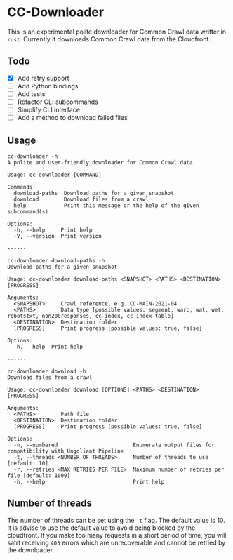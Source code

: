 # CC-Downloader

This is an experimental polite downloader for Common Crawl data writter in `rust`. Currently it downloads Common Crawl data from the Cloudfront.

## Todo

- [x] Add retry support
- [ ] Add Python bindings
- [ ] Add tests
- [ ] Refactor CLI subcommands
- [ ] Simplify CLI interface
- [ ] Add a method to download failed files

## Usage

```text
cc-downloader -h                                                  
A polite and user-friendly downloader for Common Crawl data.

Usage: cc-downloader [COMMAND]

Commands:
  download-paths  Download paths for a given snapshot
  download        Download files from a crawl
  help            Print this message or the help of the given subcommand(s)

Options:
  -h, --help     Print help
  -V, --version  Print version

------

cc-downloader download-paths -h                                   
Download paths for a given snapshot

Usage: cc-downloader download-paths <SNAPSHOT> <PATHS> <DESTINATION> [PROGRESS]

Arguments:
  <SNAPSHOT>     Crawl reference, e.g. CC-MAIN-2021-04
  <PATHS>        Data type [possible values: segment, warc, wat, wet, robotstxt, non200responses, cc-index, cc-index-table]
  <DESTINATION>  Destination folder
  [PROGRESS]     Print progress [possible values: true, false]

Options:
  -h, --help  Print help

------

cc-downloader download -h                                         
Download files from a crawl

Usage: cc-downloader download [OPTIONS] <PATHS> <DESTINATION> [PROGRESS]

Arguments:
  <PATHS>        Path file
  <DESTINATION>  Destination folder
  [PROGRESS]     Print progress [possible values: true, false]

Options:
  -n, --numbered                        Enumerate output files for compatibility with Ungoliant Pipeline
  -t, --threads <NUMBER OF THREADS>     Number of threads to use [default: 10]
  -r, --retries <MAX RETRIES PER FILE>  Maximum number of retries per file [default: 1000]
  -h, --help                            Print help
```

## Number of threads

The number of threads can be set using the `-t` flag. The default value is 10. It is advise to use the default value to avoid being blocked by the cloudfront. If you make too many requests in a short period of time, you will satrt receiving `403` errors which are unrecoverable and cannot be retried by the downloader.
